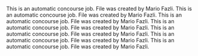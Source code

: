 This is an automatic concourse job. File was created by Mario Fazli.
This is an automatic concourse job. File was created by Mario Fazli.
This is an automatic concourse job. File was created by Mario Fazli.
This is an automatic concourse job. File was created by Mario Fazli.
This is an automatic concourse job. File was created by Mario Fazli.
This is an automatic concourse job. File was created by Mario Fazli.
This is an automatic concourse job. File was created by Mario Fazli.

